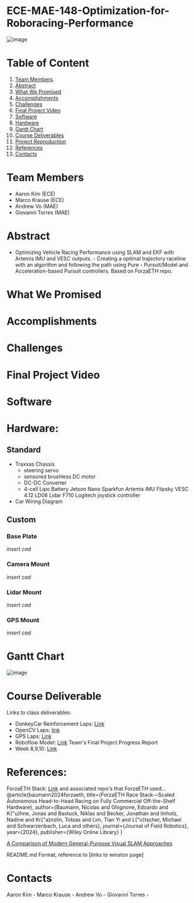 # ECE-MAE-148-Optimization-for-Roboracing-Performance
![image](https://github.com/user-attachments/assets/f92d21c1-b05b-4499-a503-8d0ad4673dce)

# Table of Content
1. [Team Members](#team-members).
2. [Abstract](#abstract)
3. [What We Promised](#what-we-promised)
4. [Accomplishments](#accomplishments)
5. [Challenges](#challenges)
6. [Final Project Video](#final-project-video)
7. [Software](#software)
8. [Hardware](#hardware)
9. [Gantt Chart](#gantt-chart)
10. [Course Deliverables](#course-deliverable)
11. [Project Reproduction](#project-reproduction)
12. [References](#references)
13. [Contacts](#contacts)

# Team Members
- Aaron Kim (ECE)
- Marco Krause (ECE)
- Andrew Vo (MAE)
- Giovanni Torres (MAE)

# Abstract
- Optimizing Vehicle Racing Performance using SLAM and EKF with Artemis IMU and VESC outputs. - Creating a optimal trajectory raceline with an algorithm and following the path using Pure - Pursuit/Model and Acceleration-based Pursuit controllers. Based on ForzaETH repo.

# What We Promised

# Accomplishments

# Challenges

# Final Project Video

# Software

# Hardware:
## Standard
- Traxxas Chassis
  -  steering servo
  -  sensored brushless DC motor
  -  DC-DC Converter
  -  4-cell Lipo Battery
Jetson Nano
Sparkfun Artemis IMU
Flipsky VESC 4.12
LD06 Lidar
F710 Logitech joystick controller
- Car Wiring Diagram


## Custom
### Base Plate
*insert cad*
### Camera Mount
*insert cad*
### Lidar Mount
*insert cad*
### GPS Mount
*insert cad*

# Gantt Chart
![image](https://github.com/user-attachments/assets/c405db4b-cbf1-448d-aeb3-88ed590b36e5)

# Course Deliverable
Links to class deliverables:
- DonkeyCar Reinforcement Laps: [Link](https://www.youtube.com/shorts/jBdtot5aemE)
- OpenCV Laps: [link](https://www.youtube.com/watch?si=heQWVJycjnkgMijZ&v=hAXUiicVj78&feature=youtu.be)
- GPS Laps: [Link](https://www.youtube.com/watch?v=ry6CfRk-CJk&ab_channel=AaronKim)
- Roboflow Model: [Link](https://www.youtube.com/watch?v=dXgY9VMILmM&ab_channel=GiovanniTorres)
Team's Final Project Progress Report
- Week 8,9,10: [Link](https://docs.google.com/presentation/d/1jDzgPcM4uLSq9gf9zOrWzeR1uJlb5yxIsBrtGc7jHMk/edit?usp=sharing)


# References:
ForzaETH Stack: [Link](https://github.com/ForzaETH/race_stack/blob/main/README.md)
and associated repo's that ForzaETH used...
@article{baumann2024forzaeth,
  title={ForzaETH Race Stack—Scaled Autonomous Head-to-Head Racing on Fully Commercial Off-the-Shelf Hardware},
  author={Baumann, Nicolas and Ghignone, Edoardo and K{\"u}hne, Jonas and Bastuck, Niklas and Becker, Jonathan and Imholz, Nadine and Kr{\"a}nzlin, Tobias and Lim, Tian Yi and L{\"o}tscher, Michael and Schwarzenbach, Luca and others},
  journal={Journal of Field Robotics},
  year={2024},
  publisher={Wiley Online Library}
}

[A Comparison of Modern General-Purpose Visual SLAM Approaches](https://arxiv.org/pdf/2107.07589)

README.md Format, reference to [links to winston page]
# Contacts
Aaron Kim - 
Marco Krause - 
Andrew Vo - 
Giovanni Torres - 
